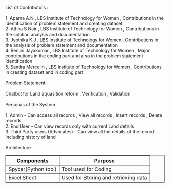 List of Contributors : <br><br>
    1.	Aparna A.N , LBS Institute of Technology for Women , Contributions in the identification of problem statement and creating dataset<br>
    2.	Athira  S.Nair , LBS Institute of Technology for Women , Contributions in the solution analysis and documentation<br>
    3.	Jyothika K.J , LBS Institute of Technology for Women , Contributions in the analysis of problem statement and documentation <br>
    4.	Renjini Jayakumar , LBS Institute of Technology for Women , Major contributions in the coding part and also in the problem statement identification <br>
    5.	Sandra Mercelin , LBS Institute of Technology for Women , Contributions in creating dataset and in coding part <br><br>
Problem Statement:<br><br>
     Chatbot for Land aquasition reform , Verification , Validation<br><br>
Personas of the System<br><br>
     1.	Admin  -  Can access all records , View all records , Insert records , Delete records<br>
     2.	End User – Can view records only with current Land details<br>
     3.	Third Party users (Advocates)   -  Can view all the details of the record including history of land<br><br> 
Architecture

<!DOCTYPE html>
<html>
<head>
<title> Chatbot </title>
</head>
<body>
<table border = "1px">
<tr>
<th> Components </th>
<th> Purpose </th>
</tr> 
<tr>
<td>Spyder(Python tool)</td>
<td> Tool used for Coding</td> 
</tr>
<tr>
<td>Excel Sheet</td>
<td> Used for Storing and retrieving data</td>
</tr>
</table>
</body>
</html>

                                  

        
